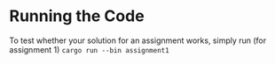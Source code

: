 # Running the Code
To test whether your solution for an assignment works, simply run (for assignment 1) `cargo run --bin assignment1`
<!-- if not ok, might need cargo build --bin or cargo build --bin <modulename-no-extension> first -->

<!-- commit: `git commit rust-interview` -->